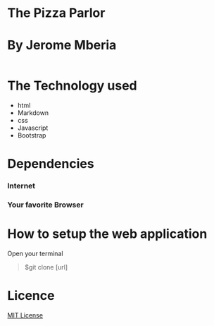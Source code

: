 # The Pizza Parlor

# By Jerome Mberia

![]()

# The Technology used
* html
* Markdown 
* css 
* Javascript
* Bootstrap

# Dependencies
### Internet
### Your favorite Browser

# How to setup the web application
Open your terminal

>$git clone [url]

# Licence
[MIT License](https://github.com/JeromeMberia/Delani-Studio/blob/master/License)







